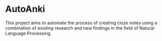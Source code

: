 # AutoAnki

This project aims to automate the process of creating cloze notes using a combination of existing research and new findings in the field of
Natural Language Processing.